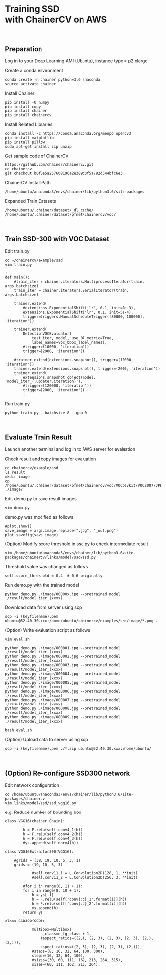 # Training SSD <br>with ChainerCV on AWS

<br>

## Preparation

Log in to your Deep Learning AMI (Ubuntu), instance type = p2.xlarge


Create a conda environment

```
conda create -n chainer python=3.6 anaconda
source activate chainer
```

Install Chainer

```
pip install -U numpy
pip install cupy
pip install chainer
pip install chainercv
```

Install Related Libraries

```
conda install -c https://conda.anaconda.org/menpo opencv3
pip install matplotlib
pip install pillow
sudo apt-get install zip unzip
```

Get sample code of ChainerCV

```
https://github.com/chainer/chainercv.git
cd chainercv
git checkout b0f0e5a257608196a2e389d3f5a782d544bfc6e3
```

ChainerCV Install Path
```
/home/ubuntu/anaconda3/envs/chainer/lib/python3.6/site-packages
```

Expanded Train Datasets
```
/home/ubuntu/.chainer/dataset/_dl_cache/
/home/ubuntu/.chainer/dataset/pfnet/chainercv/voc/
```

<br>

## Train SSD-300 with VOC Dataset

Edit train.py
```
cd ~/chainercv/example/ssd
vim train.py
```

```
:
def main():
    #train_iter = chainer.iterators.MultiprocessIterator(train, args.batchsize)
    train_iter = chainer.iterators.SerialIterator(train, args.batchsize)
    :
    trainer.extend(
        #extensions.ExponentialShift('lr', 0.1, init=1e-3),
        extensions.ExponentialShift('lr', 0.1, init=5e-4),
        trigger=triggers.ManualScheduleTrigger([80000, 100000], 'iteration'))
    
    trainer.extend(
        DetectionVOCEvaluator(
            test_iter, model, use_07_metric=True,
            label_names=voc_bbox_label_names),
        #trigger=(10000, 'iteration'))    
        trigger=(2000, 'iteration'))  
        :
    #trainer.extend(extensions.snapshot(), trigger=(10000, 'iteration'))
    trainer.extend(extensions.snapshot(), trigger=(2000, 'iteration'))
    trainer.extend(
        extensions.snapshot_object(model, 'model_iter_{.updater.iteration}'),
        #trigger=(120000, 'iteration'))
        trigger=(2000, 'iteration'))
        :
```

Run train.py
```
python train.py --batchsize 8 --gpu 0 
```
<br>

## Evaluate Train Result

Launch another terminal and log in to AWS server for evaluation

Check result and copy images for evaluation 

```
cd chainercv/example/ssd
ls result
mkdir image
cp /home/ubuntu/.chainer/dataset/pfnet/chainercv/voc/VOCdevkit/VOC2007/JPEGImages/00000*.jpg ./image/
```

Edit demo.py to save result images

```
vim demo.py
```

demo.py was modified as follows

```
#plot.show()
save_image = args.image.replace(".jpg", "_out.png")
plot.savefig(save_image)
```

(Option) Modify score threshold in ssd.py to check intermediate result
```
vim /home/ubuntu/anaconda3/envs/chainer/lib/python3.6/site-packages/chainercv/links/model/ssd/ssd.py
```

Threshold value was changed as follows

```
self.score_threshold = 0.4  # 0.6 originally
```


Run demo.py with the trained model

```
python demo.py ./image/00000x.jpg --pretrained_model ./result/model_iter_(xxxx)
```

Download data from server using scp

```
scp -i (keyfilename).pem ubuntu@52.40.30.xxx:/home/ubuntu/chainercv/examples/ssd/image/*.png .
```

(Option) Write evaluation script as follows

```
vim eval.sh
```

```
python demo.py ./image/000001.jpg --pretrained_model ./result/model_iter_(xxxx)
python demo.py ./image/000002.jpg --pretrained_model ./result/model_iter_(xxxx)
python demo.py ./image/000003.jpg --pretrained_model ./result/model_iter_(xxxx)
python demo.py ./image/000004.jpg --pretrained_model ./result/model_iter_(xxxx)
python demo.py ./image/000005.jpg --pretrained_model ./result/model_iter_(xxxx)
python demo.py ./image/000006.jpg --pretrained_model ./result/model_iter_(xxxx)
python demo.py ./image/000007.jpg --pretrained_model ./result/model_iter_(xxxx)
python demo.py ./image/000008.jpg --pretrained_model ./result/model_iter_(xxxx)
python demo.py ./image/000009.jpg --pretrained_model ./result/model_iter_(xxxx)
```

```
bash eval.sh
```


(Option) Upload data to server using scp 

```
scp -i (keyfilename).pem ./*.zip ubuntu@52.40.30.xxx:/home/ubuntu/
```
<br>

## (Option) Re-configure SSD300 network

Edit network configuration

```
cd /home/ubuntu/anaconda3/envs/chainer/lib/python3.6/site-packages/chainercv
vim links/model/ssd/ssd_vgg16.py
```

e.g. Reduce number of bounding box

```
class VGG16(chainer.Chain):
        :
        h = F.relu(self.conv4_1(h))
        h = F.relu(self.conv4_2(h))
        h = F.relu(self.conv4_3(h))
        #ys.append(self.norm4(h))
        
class VGG16Extractor300(VGG16):
    :
    #grids = (38, 19, 10, 5, 3, 1)
    grids = (19, 10, 5, 3)
            :
            #self.conv11_1 = L.Convolution2D(128, 1, **init)
            #self.conv11_2 = L.Convolution2D(256, 3, **init)
        :
        #for i in range(8, 11 + 1):
        for i in range(8, 10 + 1):
            h = ys[-1]
            h = F.relu(self['conv{:d}_1'.format(i)](h))
            h = F.relu(self['conv{:d}_2'.format(i)](h))
            ys.append(h)
        return ys
        :
class SSD300(SSD):
            :
            multibox=Multibox(
                n_class=n_fg_class + 1,
                #aspect_ratios=((2,), (2, 3), (2, 3), (2, 3), (2,), (2,))),
                aspect_ratios=((2, 3), (2, 3), (2, 3), (2,))),
            #steps=(8, 16, 32, 64, 100, 300),
            steps=(16, 32, 64, 100),
            #sizes=(30, 60, 111, 162, 213, 264, 315),
            sizes=(60, 111, 162, 213, 264),
            :
```
